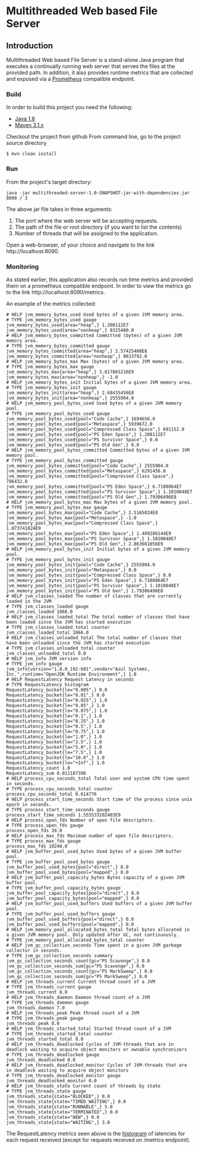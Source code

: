 # Multithreaded Web based File Server

## Introduction
Multithreaded Web based File Server is a stand-alone Java program that executes a continually running
web server that serves the files at the provided path. In addition, it also provides runtime metrics that are collected 
and exposed via a [Prometheus](https://prometheus.io/) compatible endpoint.

### Build
In order to build this project you need the following:

* [Java 1.8](http://www.oracle.com/technetwork/java/javase/downloads/index.html)
* [Maven 3.1.x](https://maven.apache.org/)

Checkout the project from github
From command line, go to the project source directory
```
$ mvn clean install
```

### Run

From the project's target directory:

```
java -jar multithreaded-server-1.0-SNAPSHOT-jar-with-dependencies.jar 8090 / 3
```
The above jar file takes in three arguments:
1. The port where the web server will be accepting requests.
2. The path of the file or root directory (if you want to list the contents)
3. Number of threads that will be assigned to the application.

Open a web-browser, of your choice and navigate to the link http://localhost:8090. 

### Monitoring

As stated earlier, this application also records run time metrics and provided them on a prometheus compatible endpoint.
In order to view the metrics go to the link http://localhost:8090/metrics.

An example of the metrics collected:

```
# HELP jvm_memory_bytes_used Used bytes of a given JVM memory area.
# TYPE jvm_memory_bytes_used gauge
jvm_memory_bytes_used{area="heap",} 1.208112E7
jvm_memory_bytes_used{area="nonheap",} 8325480.0
# HELP jvm_memory_bytes_committed Committed (bytes) of a given JVM memory area.
# TYPE jvm_memory_bytes_committed gauge
jvm_memory_bytes_committed{area="heap",} 2.57425408E8
jvm_memory_bytes_committed{area="nonheap",} 9633792.0
# HELP jvm_memory_bytes_max Max (bytes) of a given JVM memory area.
# TYPE jvm_memory_bytes_max gauge
jvm_memory_bytes_max{area="heap",} 3.817865216E9
jvm_memory_bytes_max{area="nonheap",} -1.0
# HELP jvm_memory_bytes_init Initial bytes of a given JVM memory area.
# TYPE jvm_memory_bytes_init gauge
jvm_memory_bytes_init{area="heap",} 2.68435456E8
jvm_memory_bytes_init{area="nonheap",} 2555904.0
# HELP jvm_memory_pool_bytes_used Used bytes of a given JVM memory pool.
# TYPE jvm_memory_pool_bytes_used gauge
jvm_memory_pool_bytes_used{pool="Code Cache",} 1694656.0
jvm_memory_pool_bytes_used{pool="Metaspace",} 5939672.0
jvm_memory_pool_bytes_used{pool="Compressed Class Space",} 691152.0
jvm_memory_pool_bytes_used{pool="PS Eden Space",} 1.208112E7
jvm_memory_pool_bytes_used{pool="PS Survivor Space",} 0.0
jvm_memory_pool_bytes_used{pool="PS Old Gen",} 0.0
# HELP jvm_memory_pool_bytes_committed Committed bytes of a given JVM memory pool.
# TYPE jvm_memory_pool_bytes_committed gauge
jvm_memory_pool_bytes_committed{pool="Code Cache",} 2555904.0
jvm_memory_pool_bytes_committed{pool="Metaspace",} 6291456.0
jvm_memory_pool_bytes_committed{pool="Compressed Class Space",} 786432.0
jvm_memory_pool_bytes_committed{pool="PS Eden Space",} 6.7108864E7
jvm_memory_pool_bytes_committed{pool="PS Survivor Space",} 1.1010048E7
jvm_memory_pool_bytes_committed{pool="PS Old Gen",} 1.79306496E8
# HELP jvm_memory_pool_bytes_max Max bytes of a given JVM memory pool.
# TYPE jvm_memory_pool_bytes_max gauge
jvm_memory_pool_bytes_max{pool="Code Cache",} 2.5165824E8
jvm_memory_pool_bytes_max{pool="Metaspace",} -1.0
jvm_memory_pool_bytes_max{pool="Compressed Class Space",} 1.073741824E9
jvm_memory_pool_bytes_max{pool="PS Eden Space",} 1.409286144E9
jvm_memory_pool_bytes_max{pool="PS Survivor Space",} 1.1010048E7
jvm_memory_pool_bytes_max{pool="PS Old Gen",} 2.863661056E9
# HELP jvm_memory_pool_bytes_init Initial bytes of a given JVM memory pool.
# TYPE jvm_memory_pool_bytes_init gauge
jvm_memory_pool_bytes_init{pool="Code Cache",} 2555904.0
jvm_memory_pool_bytes_init{pool="Metaspace",} 0.0
jvm_memory_pool_bytes_init{pool="Compressed Class Space",} 0.0
jvm_memory_pool_bytes_init{pool="PS Eden Space",} 6.7108864E7
jvm_memory_pool_bytes_init{pool="PS Survivor Space",} 1.1010048E7
jvm_memory_pool_bytes_init{pool="PS Old Gen",} 1.79306496E8
# HELP jvm_classes_loaded The number of classes that are currently loaded in the JVM
# TYPE jvm_classes_loaded gauge
jvm_classes_loaded 1066.0
# HELP jvm_classes_loaded_total The total number of classes that have been loaded since the JVM has started execution
# TYPE jvm_classes_loaded_total counter
jvm_classes_loaded_total 1066.0
# HELP jvm_classes_unloaded_total The total number of classes that have been unloaded since the JVM has started execution
# TYPE jvm_classes_unloaded_total counter
jvm_classes_unloaded_total 0.0
# HELP jvm_info JVM version info
# TYPE jvm_info gauge
jvm_info{version="1.8.0_192-b01",vendor="Azul Systems, Inc.",runtime="OpenJDK Runtime Environment",} 1.0
# HELP RequestLatency Request Latency in seconds
# TYPE RequestLatency histogram
RequestLatency_bucket{le="0.005",} 0.0
RequestLatency_bucket{le="0.01",} 0.0
RequestLatency_bucket{le="0.025",} 1.0
RequestLatency_bucket{le="0.05",} 1.0
RequestLatency_bucket{le="0.075",} 1.0
RequestLatency_bucket{le="0.1",} 1.0
RequestLatency_bucket{le="0.25",} 1.0
RequestLatency_bucket{le="0.5",} 1.0
RequestLatency_bucket{le="0.75",} 1.0
RequestLatency_bucket{le="1.0",} 1.0
RequestLatency_bucket{le="2.5",} 1.0
RequestLatency_bucket{le="5.0",} 1.0
RequestLatency_bucket{le="7.5",} 1.0
RequestLatency_bucket{le="10.0",} 1.0
RequestLatency_bucket{le="+Inf",} 1.0
RequestLatency_count 1.0
RequestLatency_sum 0.011187398
# HELP process_cpu_seconds_total Total user and system CPU time spent in seconds.
# TYPE process_cpu_seconds_total counter
process_cpu_seconds_total 0.614776
# HELP process_start_time_seconds Start time of the process since unix epoch in seconds.
# TYPE process_start_time_seconds gauge
process_start_time_seconds 1.555533202403E9
# HELP process_open_fds Number of open file descriptors.
# TYPE process_open_fds gauge
process_open_fds 39.0
# HELP process_max_fds Maximum number of open file descriptors.
# TYPE process_max_fds gauge
process_max_fds 10240.0
# HELP jvm_buffer_pool_used_bytes Used bytes of a given JVM buffer pool.
# TYPE jvm_buffer_pool_used_bytes gauge
jvm_buffer_pool_used_bytes{pool="direct",} 0.0
jvm_buffer_pool_used_bytes{pool="mapped",} 0.0
# HELP jvm_buffer_pool_capacity_bytes Bytes capacity of a given JVM buffer pool.
# TYPE jvm_buffer_pool_capacity_bytes gauge
jvm_buffer_pool_capacity_bytes{pool="direct",} 0.0
jvm_buffer_pool_capacity_bytes{pool="mapped",} 0.0
# HELP jvm_buffer_pool_used_buffers Used buffers of a given JVM buffer pool.
# TYPE jvm_buffer_pool_used_buffers gauge
jvm_buffer_pool_used_buffers{pool="direct",} 0.0
jvm_buffer_pool_used_buffers{pool="mapped",} 0.0
# HELP jvm_memory_pool_allocated_bytes_total Total bytes allocated in a given JVM memory pool. Only updated after GC, not continuously.
# TYPE jvm_memory_pool_allocated_bytes_total counter
# HELP jvm_gc_collection_seconds Time spent in a given JVM garbage collector in seconds.
# TYPE jvm_gc_collection_seconds summary
jvm_gc_collection_seconds_count{gc="PS Scavenge",} 0.0
jvm_gc_collection_seconds_sum{gc="PS Scavenge",} 0.0
jvm_gc_collection_seconds_count{gc="PS MarkSweep",} 0.0
jvm_gc_collection_seconds_sum{gc="PS MarkSweep",} 0.0
# HELP jvm_threads_current Current thread count of a JVM
# TYPE jvm_threads_current gauge
jvm_threads_current 8.0
# HELP jvm_threads_daemon Daemon thread count of a JVM
# TYPE jvm_threads_daemon gauge
jvm_threads_daemon 7.0
# HELP jvm_threads_peak Peak thread count of a JVM
# TYPE jvm_threads_peak gauge
jvm_threads_peak 8.0
# HELP jvm_threads_started_total Started thread count of a JVM
# TYPE jvm_threads_started_total counter
jvm_threads_started_total 8.0
# HELP jvm_threads_deadlocked Cycles of JVM-threads that are in deadlock waiting to acquire object monitors or ownable synchronizers
# TYPE jvm_threads_deadlocked gauge
jvm_threads_deadlocked 0.0
# HELP jvm_threads_deadlocked_monitor Cycles of JVM-threads that are in deadlock waiting to acquire object monitors
# TYPE jvm_threads_deadlocked_monitor gauge
jvm_threads_deadlocked_monitor 0.0
# HELP jvm_threads_state Current count of threads by state
# TYPE jvm_threads_state gauge
jvm_threads_state{state="BLOCKED",} 0.0
jvm_threads_state{state="TIMED_WAITING",} 0.0
jvm_threads_state{state="RUNNABLE",} 5.0
jvm_threads_state{state="TERMINATED",} 0.0
jvm_threads_state{state="NEW",} 0.0
jvm_threads_state{state="WAITING",} 3.0
```

The RequestLatency metrics seen above is the [histogram](https://prometheus.io/docs/concepts/metric_types/#histogram) 
of latencies for each request received (except for requests received on /metrics endpoint).